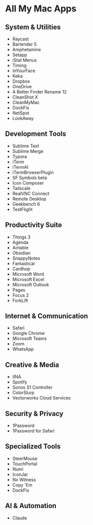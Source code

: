 # All My Mac Apps

## System & Utilities
- Raycast
- Bartender 5
- Amphetamine
- Setapp
- iStat Menus
- Timing
- InYourFace
- Keka
- Dropbox
- OneDrive
- A Better Finder Rename 12
- CleanShot X
- CleanMyMac
- DockFix
- NetSpot
- LookAway

## Development Tools
- Sublime Text
- Sublime Merge
- Typora
- iTerm
- iTermAI
- iTermBrowserPlugin
- SF Symbols beta
- Icon Composer
- Tailscale
- RealVNC Connect
- Remote Desktop
- Geekbench 6
- TestFlight

## Productivity Suite
- Things 3
- Agenda
- Airtable
- Obsidian
- SnappyNotes
- Fantastical
- Cardhop
- Microsoft Word
- Microsoft Excel
- Microsoft Outlook
- Pages
- Focus 2
- ForkLift

## Internet & Communication
- Safari
- Google Chrome
- Microsoft Teams
- Zoom
- WhatsApp

## Creative & Media
- IINA
- Spotify
- Sonos S1 Controller
- ColorSlurp
- Vectorworks Cloud Services

## Security & Privacy
- 1Password
- 1Password for Safari

## Specialized Tools
- SteerMouse
- TouchPortal
- Numi
- IconJar
- Nx Witness
- Copy 'Em
- DockFix

## AI & Automation
- Claude
